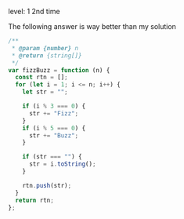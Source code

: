 level: 1
2nd time

The following answer is way better than my solution

```javascript
/**
 * @param {number} n
 * @return {string[]}
 */
var fizzBuzz = function (n) {
  const rtn = [];
  for (let i = 1; i <= n; i++) {
    let str = "";

    if (i % 3 === 0) {
      str += "Fizz";
    }
    if (i % 5 === 0) {
      str += "Buzz";
    }

    if (str === "") {
      str = i.toString();
    }

    rtn.push(str);
  }
  return rtn;
};
```
